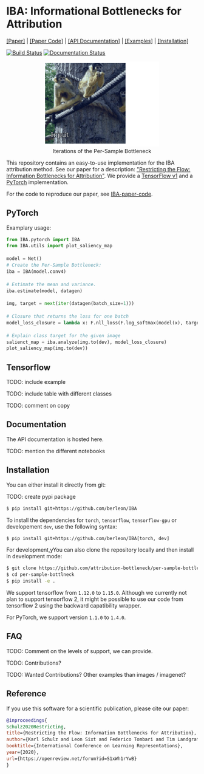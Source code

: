 # IBA: Informational Bottlenecks for Attribution



[[Paper]](https://openreview.net/forum?id=S1xWh1rYwB)
| [[Paper Code]](https://github.com/BioroboticsLab/IBA-paper-code)
| [[API Documentation]](https://iba.readthedocs.io/en/latest/)
| [[Examples]](notebooks)
| [[Installation]](#installation)

[![Build Status](https://travis-ci.com/BioroboticsLab/IBA.svg?branch=master)](https://travis-ci.com/BioroboticsLab/IBA)
[![Documentation Status](https://readthedocs.org/projects/iba/badge/?version=latest)](https://iba.readthedocs.io/en/latest/?badge=latest)


<p align="center">
    <img alt="Example GIF" width="300" src="https://github.com/BioroboticsLab/IBA-paper-code/raw/master/monkeys.gif"><br>
    Iterations of the Per-Sample Bottleneck
</p>


This repository contains an easy-to-use implementation for the IBA attribution method.
See our paper for a description: ["Restricting the Flow: Information
Bottlenecks for Attribution"](https://openreview.net/forum?id=S1xWh1rYwB). We
provide a [TensorFlow v1](https://www.tensorflow.org/) and
a [PyTorch](https://pytorch.org/) implementation.

For the code to reproduce our paper, see [IBA-paper-code](https://github.com/BioroboticsLab/IBA-paper-code).


## PyTorch

Examplary usage:
```python
from IBA.pytorch import IBA
from IBA.utils import plot_saliency_map

model = Net()
# Create the Per-Sample Bottleneck:
iba = IBA(model.conv4)

# Estimate the mean and variance.
iba.estimate(model, datagen)

img, target = next(iter(datagen(batch_size=1)))

# Closure that returns the loss for one batch
model_loss_closure = lambda x: F.nll_loss(F.log_softmax(model(x), target)

# Explain class target for the given image
salienct_map = iba.analyze(img.to(dev), model_loss_closure)
plot_saliency_map(img.to(dev))
```


## Tensorflow

TODO: include example

TODO: include table with different classes

TODO: comment on copy

## Documentation

The API documentation is hosted here.

TODO: mention the different notebooks

## Installation

You can either install it directly from git:

TODO: create pypi package

```bash
$ pip install git+https://github.com/berleon/IBA
```

To install the dependencies for `torch`, `tensorflow`, `tensorflow-gpu` or developement `dev`,
use the following syntax:
```bash
$ pip install git+https://github.com/berleon/IBA[torch, dev]
```

For development,yYou can also clone the repository locally and then install in development
mode:
```bash
$ git clone https://github.com/attribution-bottleneck/per-sample-bottleneck
$ cd per-sample-bottlneck
$ pip install -e .
```

We support tensorflow from `1.12.0` to `1.15.0`.
Although we currently not plan to support tensorflow 2,
it might be possible to use our code from tensorflow 2 using the backward capatibility wrapper.

For PyTorch, we support version `1.1.0` to `1.4.0`.

## FAQ

TODO: Comment on the levels of support, we can provide.

TODO: Contributions?

TODO: Wanted Contributions? Other examples than images / imagenet?


## Reference

If you use this software for a scientific publication, please cite our paper:

```bibtex
@inproceedings{
Schulz2020Restricting,
title={Restricting the Flow: Information Bottlenecks for Attribution},
author={Karl Schulz and Leon Sixt and Federico Tombari and Tim Landgraf},
booktitle={International Conference on Learning Representations},
year={2020},
url={https://openreview.net/forum?id=S1xWh1rYwB}
}
```
